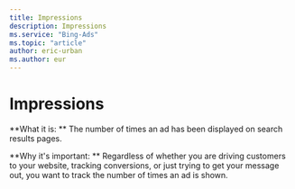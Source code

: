 ```yaml
---
title: Impressions
description: Impressions
ms.service: "Bing-Ads"
ms.topic: "article"
author: eric-urban
ms.author: eur
---
```


# Impressions

**What it is: **    The number of times an ad has been displayed on search results pages.

**Why it's important: **    Regardless of whether you are driving customers to your website, tracking conversions, or just trying to get your message out, you want to track the number of times an ad is shown.



